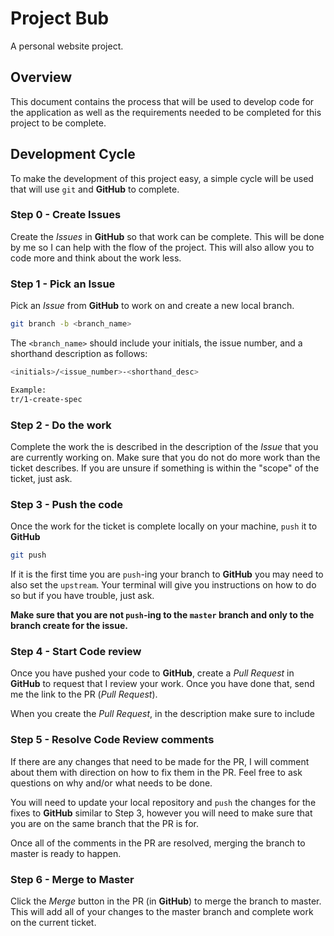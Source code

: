 # Project Bub
A personal website project.

## Overview
This document contains the process that will be used to develop code for the application as well as the requirements needed to be completed for this project to be complete.

## Development Cycle

To make the development of this project easy, a simple cycle will be used that will use `git` and __GitHub__ to complete.

### Step 0 - Create Issues
Create the *Issues* in __GitHub__ so that work can be complete.  This will be done by me so I can help with the flow of the project.  This will also allow you to code more and think about the work less.

### Step 1 - Pick an Issue
Pick an *Issue* from __GitHub__ to work on and create a new local branch.
```bash
git branch -b <branch_name>
```
The `<branch_name>` should include your initials, the issue number, and a shorthand description as follows:
```bash
<initials>/<issue_number>-<shorthand_desc>

Example:
tr/1-create-spec
```

### Step 2 - Do the work
Complete the work the is described in the description of the *Issue* that you are currently working on.  Make sure that you do not do more work than the ticket describes.  If you are unsure if something is within the "scope" of the ticket, just ask.

### Step 3 - Push the code
Once the work for the ticket is complete locally on your machine, `push` it to __GitHub__
```bash
git push
```
If it is the first time you are `push`-ing your branch to __GitHub__ you may need to also set the `upstream`.  Your terminal will give you instructions on how to do so but if you have trouble, just ask.

__Make sure that you are not `push`-ing to the `master` branch and only to the branch create for the issue.__

### Step 4 - Start Code review
Once you have pushed your code to __GitHub__, create a *Pull Request* in __GitHub__ to request that I review your work.  Once you have done that, send me the link to the PR (*Pull Request*).  

When you create the *Pull Request*, in the description make sure to include 

### Step 5 - Resolve Code Review comments
If there are any changes that need to be made for the PR, I will comment about them with direction on how to fix them in the PR.  Feel free to ask questions on why and/or what needs to be done.

You will need to update your local repository and `push` the changes for the fixes to __GitHub__ similar to Step 3, however you will need to make sure that you are on the same branch that the PR is for.

Once all of the comments in the PR are resolved, merging the branch to master is ready to happen.

### Step 6 - Merge to Master
Click the *Merge* button in the PR (in __GitHub__) to merge the branch to master.  This will add all of your changes to the master branch and complete work on the current ticket.


